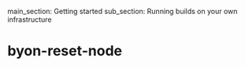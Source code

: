 main_section: Getting started
sub_section: Running builds on your own infrastructure

# byon-reset-node